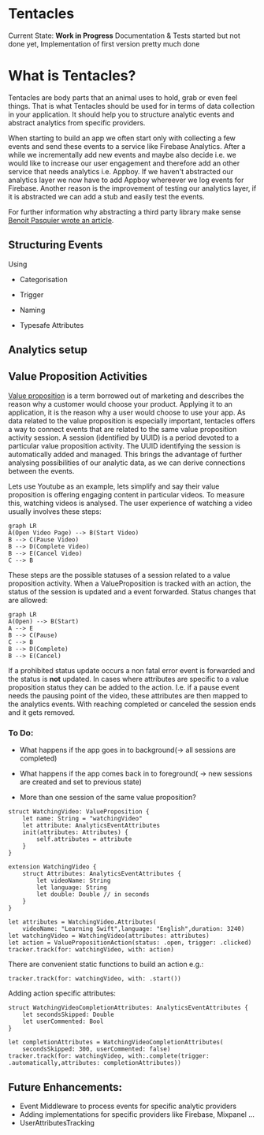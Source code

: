 
# Tentacles
Current State: **Work in Progress** Documentation & Tests started but not done yet, Implementation of first version pretty much done
# What is Tentacles?

Tentacles are body parts that an animal uses to hold, grab or even feel things. That is what Tentacles should be used for in terms of data collection in your application. It should help you to structure analytic events and abstract analytics from specific providers.

When starting to build an app we often start only with collecting a few events and send these events to a service like Firebase Analytics. After a while we incrementally add new events and maybe also decide i.e. we would like to increase our user engagement and therefore add an other service that needs analytics i.e. Appboy. If we haven't abstracted our analytics layer we now have to add Appboy whereever we log events for Firebase. Another reason is the improvement of testing our analytics layer, if it is abstracted we can add a stub and easily test the events.

For further information why abstracting a third party library make sense [Benoit Pasquier wrote an article](https://benoitpasquier.com/abstract-ios-third-party-libraries/).

## Structuring Events
Using 
- Categorisation

- Trigger

- Naming

- Typesafe Attributes

## Analytics setup

 
## Value Proposition Activities

[Value proposition](https://en.wikipedia.org/wiki/Value_proposition) is a term borrowed out of marketing and describes the reason why a customer would choose your product. Applying it to an application, it is the reason why a user would choose to use your app. As data related to the value proposition is especially important, tentacles offers a way to connect events that are related to the same value proposition activity session. A session (identified by UUID) is a period devoted to a particular value proposition activity. The UUID identifying the session is automatically added and managed. This brings the advantage of further analysing possibilities of our analytic data, as we can derive connections between the events.

Lets use Youtube as an example, lets simplify and say their value proposition is offering engaging content in particular videos.
To measure this, watching videos is analysed. The user experience of watching a video usually involves these steps:
```mermaid
graph LR
A(Open Video Page) --> B(Start Video)
B --> C(Pause Video)
B --> D(Complete Video)
B --> E(Cancel Video)
C --> B
```
These steps are the possible statuses of a session related to a value proposition activity. When a ValueProposition is tracked with an action, the status of the session is updated and a event forwarded. Status changes that are allowed:

```mermaid
graph LR
A(Open) --> B(Start)
A --> E
B --> C(Pause)
C --> B
B --> D(Complete)
B --> E(Cancel)
```
If a prohibited status update occurs a non fatal error event is forwarded and the status is ****not**** updated. In cases where attributes are specific to a value proposition status they can be added to the action. I.e. if a pause event needs the pausing point of the video, these attributes are then mapped to the analytics events. With reaching completed or canceled the session ends and it gets removed.

### To Do:

- What happens if the app goes in to background(-> all sessions are completed)

- What happens if the app comes back in to foreground( -> new sessions are created and set to previous state)
- More than one session of the same value proposition?

```
struct WatchingVideo: ValueProposition {
    let name: String = "watchingVideo"
    let attribute: AnalyticsEventAttributes
    init(attributes: Attributes) {
        self.attributes = attribute
    }
}

extension WatchingVideo {
    struct Attributes: AnalyticsEventAttributes {
        let videoName: String
        let language: String
        let double: Double // in seconds
    }
}

let attributes = WatchingVideo.Attributes(
    videoName: "Learning Swift",language: "English",duration: 3240)
let watchingVideo = WatchingVideo(attributes: attributes)
let action = ValuePropositionAction(status: .open, trigger: .clicked)
tracker.track(for: watchingVideo, with: action)
```

There are convenient static functions to build an action e.g.:

```
tracker.track(for: watchingVideo, with: .start())
```

Adding action specific attributes:

```
struct WatchingVideoCompletionAttributes: AnalyticsEventAttributes {
    let secondsSkipped: Double
    let userCommented: Bool
}

let completionAttributes = WatchingVideoCompletionAttributes(
    secondsSkipped: 300, userCommented: false)
tracker.track(for: watchingVideo, with:.complete(trigger: .automatically,attributes: completionAttributes))
```

## Future Enhancements:

 - Event Middleware to process events for specific analytic providers
 - Adding implementations for specific providers like Firebase, Mixpanel ... 
 - UserAttributesTracking
